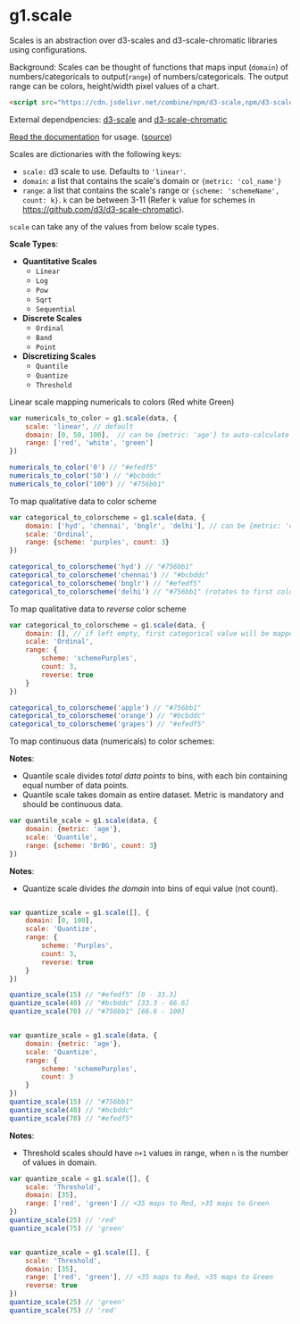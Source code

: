 # g1.scale

Scales is an abstraction over d3-scales and d3-scale-chromatic libraries using configurations.

Background: Scales can be thought of functions that maps input (`domain`) of numbers/categoricals to output(`range`) of numbers/categoricals. The output range can be colors, height/width pixel values of a chart.

```html
<script src="https://cdn.jsdelivr.net/combine/npm/d3-scale,npm/d3-scale-chromatic,npm/g1"></script>
```

External dependpencies: [d3-scale](https://github.com/d3/d3-scale/) and [d3-scale-chromatic](https://github.com/d3/d3-scale-chromatic)

[Read the documentation](https://learn.gramener.com/guide/g1/scales) for usage.
([source](docs/scales.md))

Scales are dictionaries with the following keys:

- `scale:` d3 scale to use. Defaults to `'linear'`.
- `domain`: a list that contains the scale's domain or `{metric: 'col_name'}`
- `range`:  a list that contains the scale's range or `{scheme: 'schemeName', count: k}`. `k` can be between 3-11 (Refer `k` value for schemes in https://github.com/d3/d3-scale-chromatic).


`scale` can take any of the values from below scale types.

**Scale Types**:

- **Quantitative Scales**
  - `Linear`
  - `Log`
  - `Pow`
  - `Sqrt`
  - `Sequential`
- **Discrete Scales**
  - `Ordinal`
  - `Band`
  - `Point`
- **Discretizing Scales**
  - `Quantile`
  - `Quantize`
  - `Threshold`


Linear scale mapping numericals to colors (Red white Green)

```js
var numericals_to_color = g1.scale(data, {
    scale: 'linear', // default
    domain: [0, 50, 100],  // can be {metric: 'age'} to auto-calculate domain
    range: ['red', 'white', 'green']
})

numericals_to_color('0') // "#efedf5"
numericals_to_color('50') // "#bcbddc"
numericals_to_color('100') // "#756bb1"
```

To map qualitative data to color scheme

```js
var categorical_to_colorscheme = g1.scale(data, {
    domain: ['hyd', 'chennai', 'bnglr', 'delhi'], // can be {metric: 'city'} to auto-calculate domain
    scale: 'Ordinal',
    range: {scheme: 'purples', count: 3}
})

categorical_to_colorscheme('hyd') // "#756bb1"
categorical_to_colorscheme('chennai') // "#bcbddc"
categorical_to_colorscheme('bnglr') // "#efedf5"
categorical_to_colorscheme('delhi') // "#756bb1" (rotates to first color because count is 3)
```

To map qualitative data to *reverse* color scheme

```js
var categorical_to_colorscheme = g1.scale(data, {
    domain: [], // if left empty, first categorical value will be mapped to first color from range
    scale: 'Ordinal',
    range: {
        scheme: 'schemePurples',
        count: 3,
        reverse: true
    }
})

categorical_to_colorscheme('apple') // "#756bb1"
categorical_to_colorscheme('orange') // "#bcbddc"
categorical_to_colorscheme('grapes') // "#efedf5"
```



To map continuous data (numericals) to color schemes:

**Notes**:

- Quantile scale divides *total data points* to bins, with each bin containing equal number of data points.
- Quantile scale takes domain as entire dataset. Metric is mandatory and should be continuous data.

```js
var quantile_scale = g1.scale(data, {
    domain: {metric: 'age'},
    scale: 'Quantile',
    range: {scheme: 'BrBG', count: 3}
})
```


**Notes**:

- Quantize scale divides *the domain* into bins of equi value (not count).

```js

var quantize_scale = g1.scale([], {
    domain: [0, 100],
    scale: 'Quantize',
    range: {
        scheme: 'Purples',
        count: 3,
        reverse: true
    }
})

quantize_scale(15) // "#efedf5" [0 - 33.3]
quantize_scale(40) // "#bcbddc" [33.3 - 66.6]
quantize_scale(70) // "#756bb1" [66.6 - 100]


var quantize_scale = g1.scale(data, {
    domain: {metric: 'age'},
    scale: 'Quantize',
    range: {
        scheme: 'schemePurples',
        count: 3
    }
})
quantize_scale(15) // "#756bb1"
quantize_scale(40) // "#bcbddc"
quantize_scale(70) // "#efedf5"

```

**Notes**:

- Threshold scales should have `n+1` values in range, when `n` is the number of values in domain.

```js
var quantize_scale = g1.scale([], {
    scale: 'Threshold',
    domain: [35],
    range: ['red', 'green'] // <35 maps to Red, >35 maps to Green
})
quantize_scale(25) // 'red'
quantize_scale(75) // 'green'


var quantize_scale = g1.scale([], {
    scale: 'Threshold',
    domain: [35],
    range: ['red', 'green'], // <35 maps to Red, >35 maps to Green
    reverse: true
})
quantize_scale(25) // 'green'
quantize_scale(75) // 'red'
```
